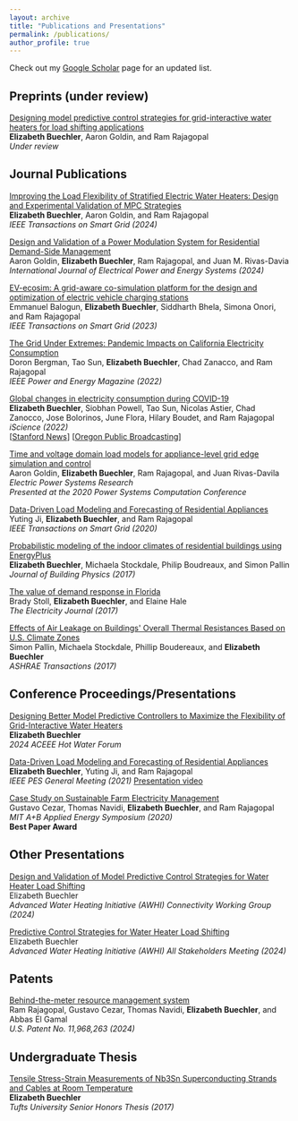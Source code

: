 ```yaml
---
layout: archive
title: "Publications and Presentations"
permalink: /publications/
author_profile: true
---
```


Check out my [Google Scholar](https://scholar.google.com/citations?user=6lVsq5oAAAAJ&hl=en) page for an updated list.

## Preprints (under review)

[Designing model predictive control strategies for grid-interactive water heaters for load shifting applications](https://arxiv.org/pdf/2408.02868)  
**Elizabeth Buechler**, Aaron Goldin, and Ram Rajagopal  
*Under review*


## Journal Publications

[Improving the Load Flexibility of Stratified Electric Water Heaters: Design and Experimental Validation of MPC Strategies](https://ieeexplore.ieee.org/document/10436431)  
**Elizabeth Buechler**, Aaron Goldin, and Ram Rajagopal  
*IEEE Transactions on Smart Grid (2024)*  

[Design and Validation of a Power Modulation System for Residential Demand-Side Management](https://www.sciencedirect.com/science/article/pii/S0142061524005970)  
Aaron Goldin, **Elizabeth Buechler**, Ram Rajagopal, and Juan M. Rivas-Davia  
*International Journal of Electrical Power and Energy Systems (2024)*

[EV-ecosim: A grid-aware co-simulation platform for the design and optimization of electric vehicle charging stations](https://ieeexplore.ieee.org/document/10342763)  
Emmanuel Balogun, **Elizabeth Buechler**, Siddharth Bhela, Simona Onori, and Ram Rajagopal  
*IEEE Transactions on Smart Grid (2023)*

[The Grid Under Extremes: Pandemic Impacts on California Electricity Consumption](https://ieeexplore.ieee.org/abstract/document/9920515)  
Doron Bergman, Tao Sun, **Elizabeth Buechler**, Chad Zanacco, and Ram Rajagopal  
*IEEE Power and Energy Magazine (2022)*

[Global changes in electricity consumption during COVID-19](https://www.sciencedirect.com/science/article/pii/S2589004221015388)  
**Elizabeth Buechler**, Siobhan Powell, Tao Sun, Nicolas Astier, Chad Zanocco, Jose Bolorinos, June Flora, Hilary Boudet, and Ram Rajagopal  
*iScience (2022)*  
[[Stanford News](https://news.stanford.edu/2022/02/11/fall-rise-electricity-use-early-pandemic/)] [[Oregon Public Broadcasting](https://www.opb.org/article/2022/01/13/shining-a-light-on-electricity-declines-during-pandemic/)]

[Time and voltage domain load models for appliance-level grid edge simulation and control](https://www.sciencedirect.com/science/article/abs/pii/S0378779620305538)  
Aaron Goldin, **Elizabeth Buechler**, Ram Rajagopal, and Juan Rivas-Davila  
*Electric Power Systems Research*  
*Presented at the 2020 Power Systems Computation Conference*

[Data-Driven Load Modeling and Forecasting of Residential Appliances](https://ieeexplore.ieee.org/abstract/document/8933148)  
Yuting Ji, **Elizabeth Buechler**, and Ram Rajagopal  
*IEEE Transactions on Smart Grid (2020)*

[Probabilistic modeling of the indoor climates of residential buildings using EnergyPlus](https://journals.sagepub.com/doi/abs/10.1177/1744259117701893?journalCode=jend)  
**Elizabeth Buechler**, Michaela Stockdale, Philip Boudreaux, and Simon Pallin  
*Journal of Building Physics (2017)*

[The value of demand response in Florida](https://www.sciencedirect.com/science/article/abs/pii/S1040619017302609)  
Brady Stoll, **Elizabeth Buechler**, and Elaine Hale  
*The Electricity Journal (2017)*

[Effects of Air Leakage on Buildings' Overall Thermal Resistances Based on U.S. Climate Zones](https://scholar.google.com/citations?view_op=view_citation&hl=en&user=6lVsq5oAAAAJ&sortby=pubdate&citation_for_view=6lVsq5oAAAAJ:0EnyYjriUFMC)  
Simon Pallin, Michaela Stockdale, Phillip Boudereaux, and **Elizabeth Buechler**  
*ASHRAE Transactions (2017)* 

## Conference Proceedings/Presentations

[Designing Better Model Predictive Controllers to Maximize the Flexibility of Grid-Interactive Water Heaters](https://drive.google.com/file/d/1m2ocIFup4UE6DT-o-kyK-dicB9n1Orhv/view)  
**Elizabeth Buechler**  
*2024 ACEEE Hot Water Forum*

[Data-Driven Load Modeling and Forecasting of Residential Appliances](https://ieeexplore.ieee.org/abstract/document/8933148)  
**Elizabeth Buechler**, Yuting Ji, and Ram Rajagopal  
*IEEE PES General Meeting (2021)*
[Presentation video](https://www.youtube.com/watch?v=Ae70BM1TSq4)

[Case Study on Sustainable Farm Electricity Management](https://www.youtube.com/watch?v=NmYLf5ce4jg)  
Gustavo Cezar, Thomas Navidi, **Elizabeth Buechler**, and Ram Rajagopal  
*MIT A+B Applied Energy Symposium (2020)*  
**Best Paper Award**

## Other Presentations

[Design and Validation of Model Predictive Control Strategies for Water Heater Load Shifting](https://www.youtube.com/watch?v=po-KWkwEKNY)  
Elizabeth Buechler  
*Advanced Water Heating Initiative (AWHI) Connectivity Working Group (2024)*

[Predictive Control Strategies for Water Heater Load Shifting](https://www.youtube.com/watch?v=mUwGLxcqN3Y)  
Elizabeth Buechler  
*Advanced Water Heating Initiative (AWHI) All Stakeholders Meeting (2024)*


## Patents

[Behind-the-meter resource management system](https://patents.google.com/patent/US11968263B2/en)  
Ram Rajagopal, Gustavo Cezar, Thomas Navidi, **Elizabeth Buechler**, and Abbas El Gamal  
*U.S. Patent No. 11,968,263 (2024)*

## Undergraduate Thesis

[Tensile Stress-Strain Measurements of Nb3Sn Superconducting Strands and Cables at Room Temperature](https://dl.tufts.edu/concern/pdfs/9880w293k)  
**Elizabeth Buechler**  
*Tufts University Senior Honors Thesis (2017)*
